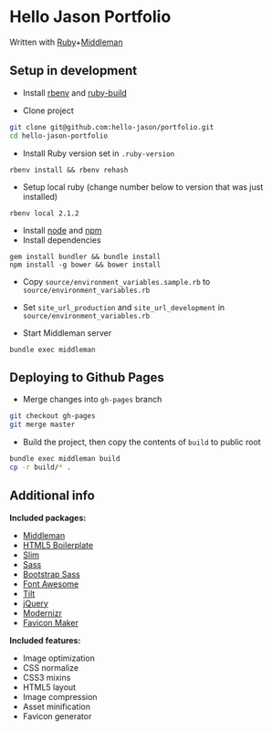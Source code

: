 # Hello Jason Portfolio

Written with [Ruby](https://www.ruby-lang.org/en/)+[Middleman](http://middlemanapp.com)

## Setup in development

* Install [rbenv](https://github.com/sstephenson/rbenv) and [ruby-build](https://github.com/sstephenson/ruby-build#installing-as-an-rbenv-plugin-recommended)

* Clone project

```bash
git clone git@github.com:hello-jason/portfolio.git
cd hello-jason-portfolio
```

* Install Ruby version set in `.ruby-version`

```
rbenv install && rbenv rehash
```

* Setup local ruby (change number below to version that was just installed)

```
rbenv local 2.1.2
```

* Install [node](http://nodejs.org/) and [npm](https://github.com/npm/npm)
* Install dependencies

```
gem install bundler && bundle install
npm install -g bower && bower install
```

* Copy `source/environment_variables.sample.rb` to `source/environment_variables.rb`
* Set `site_url_production` and `site_url_development` in `source/environment_variables.rb`

* Start Middleman server

```
bundle exec middleman
```

## Deploying to Github Pages

* Merge changes into `gh-pages` branch

```bash
git checkout gh-pages
git merge master
```

* Build the project, then copy the contents of `build` to public root

```bash
bundle exec middleman build
cp -r build/* .
```

## Additional info

**Included packages:**

* [Middleman](http://middlemanapp.com/)
* [HTML5 Boilerplate](http://html5boilerplate.com/)
* [Slim](http://slim-lang.com/)
* [Sass](http://sass-lang.com/)
* [Bootstrap Sass](https://github.com/twbs/bootstrap-sass)
* [Font Awesome](http://fontawesome.io)
* [Tilt](https://github.com/rtomayko/tilt)
* [jQuery](http://jquery.com/)
* [Modernizr](http://modernizr.com/)
* [Favicon Maker](https://github.com/follmann/middleman-favicon-maker)

**Included features:**

* Image optimization
* CSS normalize
* CSS3 mixins
* HTML5 layout
* Image compression
* Asset minification
* Favicon generator
